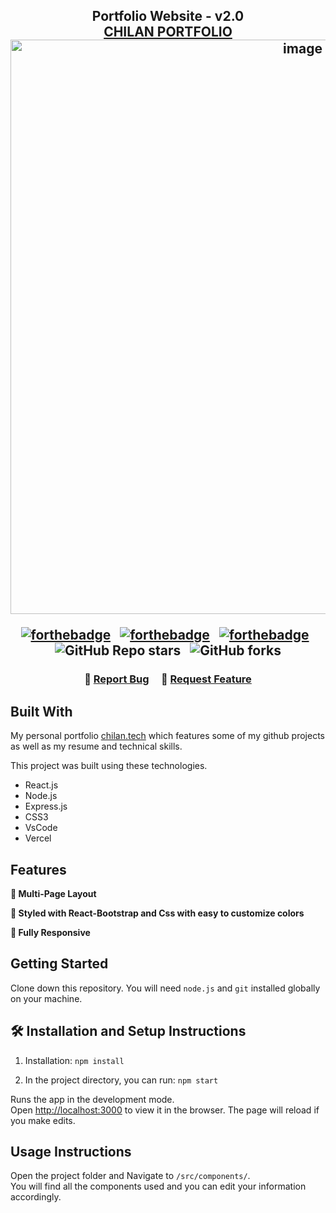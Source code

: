 <h2 align="center">
  Portfolio Website - v2.0<br/>
  <a href="https://portfolio-psi-blush-26.vercel.app‎/" target="_blank">CHILAN PORTFOLIO</a>
<img width="919" alt="image" src="https://github.com/user-attachments/assets/2abc486b-30b2-4005-b487-9053329cfc91">

<br/>

<center>

[![forthebadge](https://forthebadge.com/images/badges/built-with-love.svg)](https://forthebadge.com) &nbsp;
[![forthebadge](https://forthebadge.com/images/badges/made-with-javascript.svg)](https://forthebadge.com) &nbsp;
[![forthebadge](https://forthebadge.com/images/badges/open-source.svg)](https://forthebadge.com) &nbsp;
![GitHub Repo stars](https://img.shields.io/github/stars/0sand1s-code/Portfolio?color=red&logo=github&style=for-the-badge) &nbsp;
![GitHub forks](https://img.shields.io/github/forks/0sand1s-code/Portfolio?color=red&logo=github&style=for-the-badge)

</center>

<h3 align="center">
    🔹
    <a href="https://github.com/0sand1s-code/Portfolio/issues">Report Bug</a> &nbsp; &nbsp;
    🔹
    <a href="https://github.com/0sand1s-code/Portfolio/issues">Request Feature</a>
</h3>




## Built With

My personal portfolio <a href="https://0sand1s-code.vercel.app/" target="_blank">chilan.tech</a> which features some of my github projects as well as my resume and technical skills.<br/>

This project was built using these technologies.

- React.js
- Node.js
- Express.js
- CSS3
- VsCode
- Vercel

## Features

**📖 Multi-Page Layout**

**🎨 Styled with React-Bootstrap and Css with easy to customize colors**

**📱 Fully Responsive**

## Getting Started

Clone down this repository. You will need `node.js` and `git` installed globally on your machine.

## 🛠 Installation and Setup Instructions

1. Installation: `npm install`

2. In the project directory, you can run: `npm start`

Runs the app in the development mode.\
Open [http://localhost:3000](http://localhost:3000) to view it in the browser.
The page will reload if you make edits.

## Usage Instructions

Open the project folder and Navigate to `/src/components/`. <br/>
You will find all the components used and you can edit your information accordingly.
